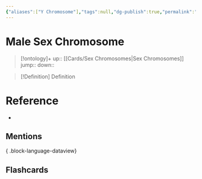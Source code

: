 ```yaml
---
{"aliases":["Y Chromosome"],"tags":null,"dg-publish":true,"permalink":"/cards/male-sex-chromosome/","dgPassFrontmatter":true}
---
```


# Male Sex Chromosome

> [!ontology]+
> up:: [[Cards/Sex Chromosomes\|Sex Chromosomes]]
> jump:: 
> down:: 

> [!Definition] Definition

# Reference

- 

## Mentions


{ .block-language-dataview}

## Flashcards